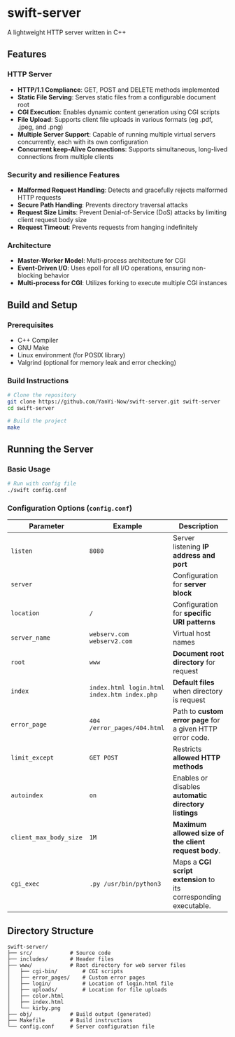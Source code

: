 # swift-server

A lightweight HTTP server written in C++

## Features

### HTTP Server
- **HTTP/1.1 Compliance**: GET, POST and DELETE methods implemented
- **Static File Serving**: Serves static files from a configurable document root
- **CGI Execution**: Enables dynamic content generation using CGI scripts
- **File Upload**: Supports client file uploads in various formats (eg .pdf, .jpeg, and .png)
- **Multiple Server Support**: Capable of running multiple virtual servers concurrently, each with its own configuration
- **Concurrent keep-Alive Connections**: Supports simultaneous, long-lived connections from multiple clients

### Security and resilience Features
- **Malformed Request Handling**: Detects and gracefully rejects malformed HTTP requests
- **Secure Path Handling**: Prevents directory traversal attacks
- **Request Size Limits**: Prevent Denial-of-Service (DoS) attacks by limiting client request body size
- **Request Timeout**: Prevents requests from hanging indefinitely

### Architecture
- **Master-Worker Model**: Multi-process architecture for CGI
- **Event-Driven I/O**: Uses epoll for all I/O operations, ensuring non-blocking behavior
- **Multi-process for CGI**: Utilizes forking to execute multiple CGI instances

## Build and Setup

### Prerequisites
- C++ Compiler
- GNU Make
- Linux environment (for POSIX library)
- Valgrind (optional for memory leak and error checking)

### Build Instructions

```bash
# Clone the repository
git clone https://github.com/YanYi-Now/swift-server.git swift-server
cd swift-server

# Build the project
make
```

## Running the Server

### Basic Usage

```bash
# Run with config file
./swift config.conf

```

### Configuration Options (`config.conf`)

| Parameter | Example | Description |
|---|---|---|
| `listen` | `8080` | Server listening **IP address and port** 
| `server` |   | Configuration for **server block** |
| `location` | `/` | Configuration for **specific URI patterns** |
| `server_name` | `webserv.com webserv2.com` | Virtual host names |
| `root` | `www` | **Document root directory** for request |
| `index` | `index.html login.html index.htm index.php` | **Default files** when directory is request |
| `error_page` | `404 /error_pages/404.html` | Path to **custom error page** for a given HTTP error code. |
| `limit_except` | `GET POST` | Restricts **allowed HTTP methods**  |
| `autoindex` | `on` | Enables or disables **automatic directory listings**  |
| `client_max_body_size` | `1M` | **Maximum allowed size of the client request body**. |
| `cgi_exec` | `.py /usr/bin/python3` | Maps a **CGI script extension** to its corresponding executable. |

## Directory Structure

```
swift-server/
├── src/            # Source code
├── includes/       # Header files
├── www/            # Root directory for web server files
│   ├── cgi-bin/        # CGI scripts
│   ├── error_pages/    # Custom error pages
│   ├── login/          # Location of login.html file
│   ├── uploads/        # Location for file uploads
│   ├── color.html
│   ├── index.html
│   └── kirby.png
├── obj/            # Build output (generated)
├── Makefile        # Build instructions
└── config.conf     # Server configuration file
```
